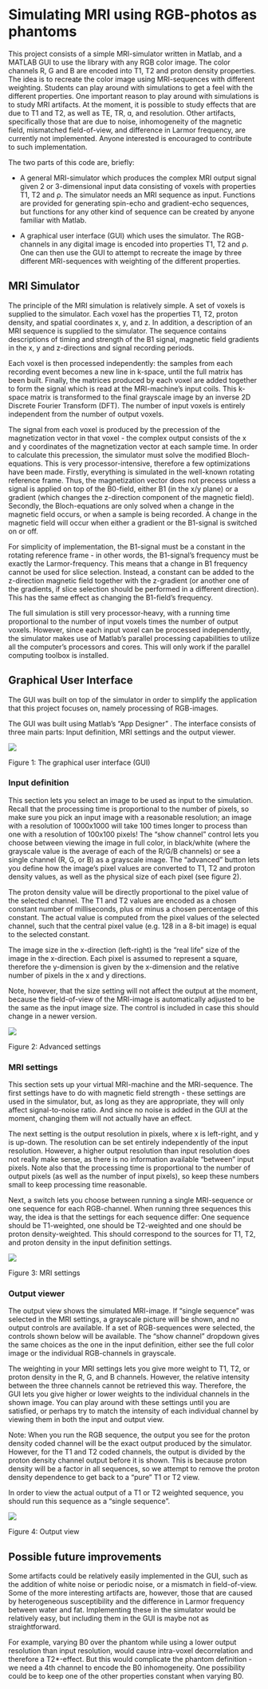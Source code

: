 # Simulating MRI using RGB-photos as phantoms
This project consists of a simple MRI-simulator written in Matlab, and a MATLAB GUI to use the library with any RGB color image. The color channels R, G and B are encoded into T1, T2 and proton density properties. The idea is to recreate the color image using MRI-sequences with different weighting. Students can play around with simulations to get a feel with the different properties.
One important reason to play around with simulations is to study MRI artifacts. At the moment, it is possible to study effects that are due to T1 and T2, as well as TE, TR, ɑ, and resolution. Other artifacts, specifically those that are due to noise, inhomogeneity of the magnetic field, mismatched field-of-view, and difference in Larmor frequency, are currently not implemented. Anyone interested is encouraged to contribute to such implementation.

The two parts of this code are, briefly: 
-   A general MRI-simulator which produces the complex MRI output signal given 2 or 3-dimensional input data consisting of voxels with properties T1, T2 and ⍴. The simulator needs an MRI sequence as input. Functions are provided  for generating spin-echo and gradient-echo sequences, but functions for any other kind of sequence can be created by anyone familiar with Matlab.
    
-   A graphical user interface (GUI) which uses the simulator. The RGB-channels in any digital image is encoded into properties T1, T2 and ⍴. One can then use the GUI to attempt to recreate the image by three different MRI-sequences with weighting of the different properties.


## MRI Simulator

The principle of the MRI simulation is relatively simple. A set of voxels is supplied to the simulator. Each voxel has the properties T1, T2, proton density, and spatial coordinates x, y, and z. In addition, a description of an MRI sequence is supplied to the simulator. The sequence contains descriptions of timing and strength of the B1 signal, magnetic field gradients in the x, y and z-directions and signal recording periods.

Each voxel is then processed independently: the samples from each recording event becomes a new line in k-space, until the full matrix has been built. Finally, the matrices produced by each voxel are added together to form the signal which is read at the MRI-machine’s input coils. This k-space matrix is transformed to the final grayscale image by an inverse 2D Discrete Fourier Transform (DFT). The number of input voxels is entirely independent from the number of output voxels.

The signal from each voxel is produced by the precession of the magnetization vector in that voxel - the complex output consists of the x and y coordinates of the magnetization vector at each sample time. In order to calculate this precession, the simulator must solve the modified Bloch-equations. This is very processor-intensive, therefore a few optimizations have been made. Firstly, everything is simulated in the well-known rotating reference frame. Thus, the magnetization vector does not precess unless a signal is applied on top of the B0-field, either B1 (in the x/y plane) or a gradient (which changes the z-direction component of the magnetic field). Secondly, the Bloch-equations are only solved when a change in the magnetic field occurs, or when a sample is being recorded. A change in the magnetic field will occur when either a gradient or the B1-signal is switched on or off.

For simplicity of implementation, the B1-signal must be a constant in the rotating reference frame - in other words, the B1-signal’s frequency must be exactly the Larmor-frequency. This means that a change in B1 frequency cannot be used for slice selection. Instead, a constant can be added to the z-direction magnetic field together with the z-gradient (or another one of the gradients, if slice selection should be performed in a different direction). This has the same effect as changing the B1-field’s frequency.

The full simulation is still very processor-heavy, with a running time proportional to the number of input voxels times the number of output voxels. However, since each input voxel can be processed independently, the simulator makes use of Matlab’s parallel processing capabilities to utilize all the computer’s processors and cores. This will only work if the parallel computing toolbox is installed.
## Graphical User Interface

The GUI was built on top of the simulator in order to simplify the application that this project focuses on, namely processing of RGB-images.

The GUI was built using Matlab’s “App Designer” . The interface consists of three main parts: Input definition, MRI settings and the output viewer.

![](https://lh3.googleusercontent.com/pxCphP8gskvNCWDG2e3vhgu81LrhFP5szzt1NKDh2XSPxPfp9meWKZ_b0C-e69VsrBRIfJLNmnocLdGSoyNEBzTtj4D1doHhzQ53oIwfmiG3A9OLM4jCLsSE7WO2s2_TqUhF6BMB)

Figure 1: The graphical user interface (GUI)

### Input definition

This section lets you select an image to be used as input to the simulation. Recall that the processing time is proportional to the number of pixels, so make sure you pick an input image with a reasonable resolution; an image with a resolution of 1000x1000 will take 100 times longer to process than one with a resolution of 100x100 pixels! The “show channel” control lets you choose between viewing the image in full color, in black/white (where the grayscale value is the average of each of the R/G/B channels) or see a single channel (R, G, or B) as a grayscale image. The “advanced” button lets you define how the image’s pixel values are converted to T1, T2 and proton density values, as well as the physical size of each pixel (see figure 2).

The proton density value will be directly proportional to the pixel value of the selected channel. The T1 and T2 values are encoded as a chosen constant number of milliseconds, plus or minus a chosen percentage of this constant. The actual value is computed from the pixel values of the selected channel, such that the central pixel value (e.g. 128 in a 8-bit image) is equal to the selected constant.

The image size in the x-direction (left-right) is the “real life” size of the image in the x-direction. Each pixel is assumed to represent a square, therefore the y-dimension is given by the x-dimension and the relative number of pixels in the x and y directions.

Note, however, that the size setting will not affect the output at the moment, because the field-of-view of the MRI-image is automatically adjusted to be the same as the input image size. The control is included in case this should change in a newer version.

  

![](https://lh5.googleusercontent.com/gCBsENsx-xGz2tLDPB2CxLpYyDfoyKDNtQwlWJICmjy4LuleMnAM7EmO-N2jNyEaT9XFZJW0mov3WHSPZplF_zuWXxMJPV1SrtVZ503bIbB4aXab44lEZ01T9kpEfKfTc39gFggZ)

Figure 2: Advanced settings

  

### MRI settings

This section sets up your virtual MRI-machine and the MRI-sequence. The first settings have to do with magnetic field strength - these settings are used in the simulator, but, as long as they are appropriate, they will only affect signal-to-noise ratio. And since no noise is added in the GUI at the moment, changing them will not actually have an effect.

The next setting is the output resolution in pixels, where x is left-right, and y is up-down. The resolution can be set entirely independently of the input resolution. However, a higher output resolution than input resolution does not really make sense, as there is no information available “between” input pixels. Note also that the processing time is proportional to the number of output pixels (as well as the number of input pixels), so keep these numbers small to keep processing time reasonable.

Next, a switch lets you choose between running a single MRI-sequence or one sequence for each RGB-channel. When running three sequences this way, the idea is that the settings for each sequence differ: One sequence should be T1-weighted, one should be T2-weighted and one should be proton density-weighted. This should correspond to the sources for T1, T2, and proton density in the input definition settings.

  

![](https://lh4.googleusercontent.com/pMhWIO-buQEJPlBXfvPn_LXSgtPkjzeCvznl2ofbZUv11-X4JIfA_uiRdqrJs34daxImdvMpxVu56VnuduC3xq4z8QLNs1hx5lm2YkWDIRKBlDzR56DcNgikIu-hv_rDo-SfAJI1)

Figure 3: MRI settings

### Output viewer

The output view shows the simulated MRI-image. If “single sequence” was selected in the MRI settings, a grayscale picture will be shown, and no output controls are available. If a set of RGB-sequences were selected, the controls shown below will be available. The “show channel” dropdown gives the same choices as the one in the input definition, either see the full color image or the individual RGB-channels in grayscale.

The weighting in your MRI settings lets you give more weight to T1, T2, or proton density in the R, G, and B channels. However, the relative intensity between the three channels cannot be retrieved this way. Therefore, the GUI lets you give higher or lower weights to the individual channels in the shown image. You can play around with these settings until you are satisfied, or perhaps try to match the intensity of each individual channel by viewing them in both the input and output view.

Note: When you run the RGB sequence, the output you see for the proton density coded channel will be the exact output produced by the simulator. However, for the T1 and T2 coded channels, the output is divided by the proton density channel output before it is shown. This is because proton density will be a factor in all sequences, so we attempt to remove the proton density dependence to get back to a “pure” T1 or T2 view.

In order to view the actual output of a T1 or T2 weighted sequence, you should run this sequence as a “single sequence”.

  

![](https://lh3.googleusercontent.com/u3034CnwAYy9PWXcPPyJvDSKc5uj3JsoBemPl4JhR9wpmQYYNAz6hxWos1rEqGKVz3MJLF-M3671pxgNADjnZMCdmMVYkiaURpVuIKslSyaqdk38RH5g9dsWFyzqyXFvBTVS7mA-)

Figure 4: Output view

## Possible future improvements
Some artifacts could be relatively easily implemented in the GUI, such as the addition of white noise or periodic noise, or a mismatch in field-of-view. Some of the more interesting artifacts are, however, those that are caused by heterogeneous susceptibility and the difference in Larmor frequency between water and fat. Implementing these in the simulator would be relatively easy, but including them in the GUI is maybe not as straightforward.

For example, varying B0 over the phantom while using a lower output resolution than input resolution, would cause intra-voxel decorrelation and therefore a T2*-effect. But this would complicate the phantom definition - we need a 4th channel to encode the B0 inhomogeneity. One possibility could be to keep one of the other properties constant when varying B0.

